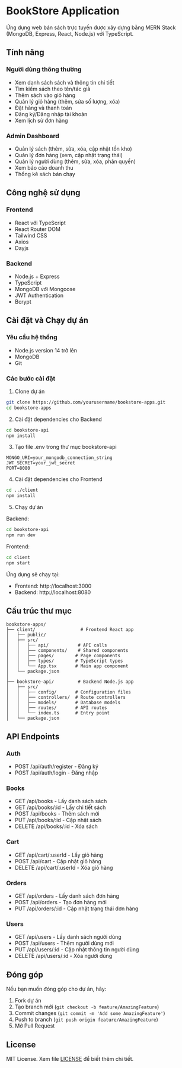 # BookStore Application

Ứng dụng web bán sách trực tuyến được xây dựng bằng MERN Stack (MongoDB, Express, React, Node.js) với TypeScript.

## Tính năng

### Người dùng thông thường

- Xem danh sách sách và thông tin chi tiết
- Tìm kiếm sách theo tên/tác giả
- Thêm sách vào giỏ hàng
- Quản lý giỏ hàng (thêm, sửa số lượng, xóa)
- Đặt hàng và thanh toán
- Đăng ký/Đăng nhập tài khoản
- Xem lịch sử đơn hàng

### Admin Dashboard

- Quản lý sách (thêm, sửa, xóa, cập nhật tồn kho)
- Quản lý đơn hàng (xem, cập nhật trạng thái)
- Quản lý người dùng (thêm, sửa, xóa, phân quyền)
- Xem báo cáo doanh thu
- Thống kê sách bán chạy

## Công nghệ sử dụng

### Frontend

- React với TypeScript
- React Router DOM
- Tailwind CSS
- Axios
- Dayjs

### Backend

- Node.js + Express
- TypeScript
- MongoDB với Mongoose
- JWT Authentication
- Bcrypt

## Cài đặt và Chạy dự án

### Yêu cầu hệ thống

- Node.js version 14 trở lên
- MongoDB
- Git

### Các bước cài đặt

1. Clone dự án

```bash
git clone https://github.com/yourusername/bookstore-apps.git
cd bookstore-apps
```

2. Cài đặt dependencies cho Backend

```bash
cd bookstore-api
npm install
```

3. Tạo file .env trong thư mục bookstore-api

```env
MONGO_URI=your_mongodb_connection_string
JWT_SECRET=your_jwt_secret
PORT=8080
```

4. Cài đặt dependencies cho Frontend

```bash
cd ../client
npm install
```

5. Chạy dự án

Backend:

```bash
cd bookstore-api
npm run dev
```

Frontend:

```bash
cd client
npm start
```

Ứng dụng sẽ chạy tại:

- Frontend: http://localhost:3000
- Backend: http://localhost:8080

## Cấu trúc thư mục

```
bookstore-apps/
├── client/                 # Frontend React app
│   ├── public/
│   ├── src/
│   │   ├── api/           # API calls
│   │   ├── components/    # Shared components
│   │   ├── pages/        # Page components
│   │   ├── types/        # TypeScript types
│   │   └── App.tsx       # Main app component
│   └── package.json
│
├── bookstore-api/         # Backend Node.js app
│   ├── src/
│   │   ├── config/       # Configuration files
│   │   ├── controllers/  # Route controllers
│   │   ├── models/       # Database models
│   │   ├── routes/       # API routes
│   │   └── index.ts      # Entry point
│   └── package.json
```

## API Endpoints

### Auth

- POST /api/auth/register - Đăng ký
- POST /api/auth/login - Đăng nhập

### Books

- GET /api/books - Lấy danh sách sách
- GET /api/books/:id - Lấy chi tiết sách
- POST /api/books - Thêm sách mới
- PUT /api/books/:id - Cập nhật sách
- DELETE /api/books/:id - Xóa sách

### Cart

- GET /api/cart/:userId - Lấy giỏ hàng
- POST /api/cart - Cập nhật giỏ hàng
- DELETE /api/cart/:userId - Xóa giỏ hàng

### Orders

- GET /api/orders - Lấy danh sách đơn hàng
- POST /api/orders - Tạo đơn hàng mới
- PUT /api/orders/:id - Cập nhật trạng thái đơn hàng

### Users

- GET /api/users - Lấy danh sách người dùng
- POST /api/users - Thêm người dùng mới
- PUT /api/users/:id - Cập nhật thông tin người dùng
- DELETE /api/users/:id - Xóa người dùng

## Đóng góp

Nếu bạn muốn đóng góp cho dự án, hãy:

1. Fork dự án
2. Tạo branch mới (`git checkout -b feature/AmazingFeature`)
3. Commit changes (`git commit -m 'Add some AmazingFeature'`)
4. Push to branch (`git push origin feature/AmazingFeature`)
5. Mở Pull Request

## License

MIT License. Xem file [LICENSE](LICENSE) để biết thêm chi tiết.
